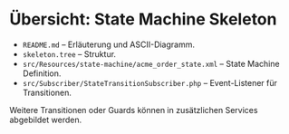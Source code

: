 # Übersicht: State Machine Skeleton

- `README.md` – Erläuterung und ASCII-Diagramm.
- `skeleton.tree` – Struktur.
- `src/Resources/state-machine/acme_order_state.xml` – State Machine Definition.
- `src/Subscriber/StateTransitionSubscriber.php` – Event-Listener für Transitionen.

Weitere Transitionen oder Guards können in zusätzlichen Services abgebildet werden.
